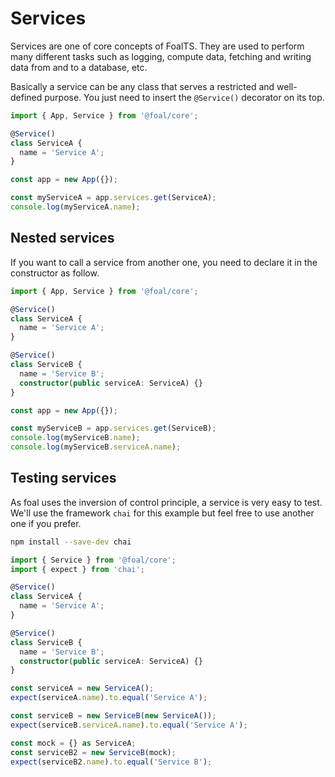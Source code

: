 # Services

Services are one of core concepts of FoalTS. They are used to perform many different tasks such as logging, compute data, fetching and writing data from and to a database, etc.

Basically a service can be any class that serves a restricted and well-defined purpose. You just need to insert the `@Service()` decorator on its top.

```typescript
import { App, Service } from '@foal/core';

@Service()
class ServiceA {
  name = 'Service A';
}

const app = new App({});

const myServiceA = app.services.get(ServiceA);
console.log(myServiceA.name);
```

## Nested services

If you want to call a service from another one, you need to declare it in the constructor as follow.

```typescript
import { App, Service } from '@foal/core';

@Service()
class ServiceA {
  name = 'Service A';
}

@Service()
class ServiceB {
  name = 'Service B';
  constructor(public serviceA: ServiceA) {}
}

const app = new App({});

const myServiceB = app.services.get(ServiceB);
console.log(myServiceB.name);
console.log(myServiceB.serviceA.name);
```

## Testing services

As foal uses the inversion of control principle, a service is very easy to test. We'll use the framework `chai` for this example but feel free to use another one if you prefer.

```sh
npm install --save-dev chai
```

```typescript
import { Service } from '@foal/core';
import { expect } from 'chai';

@Service()
class ServiceA {
  name = 'Service A';
}

@Service()
class ServiceB {
  name = 'Service B';
  constructor(public serviceA: ServiceA) {}
}

const serviceA = new ServiceA();
expect(serviceA.name).to.equal('Service A');

const serviceB = new ServiceB(new ServiceA());
expect(serviceB.serviceA.name).to.equal('Service A');

const mock = {} as ServiceA;
const serviceB2 = new ServiceB(mock);
expect(serviceB2.name).to.equal('Service B');
``` 